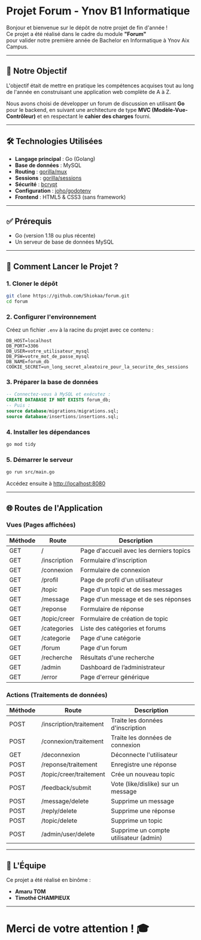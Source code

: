 # Projet Forum - Ynov B1 Informatique

  Bonjour et bienvenue sur le dépôt de notre projet de fin d'année !<br/>
  Ce projet a été réalisé dans le cadre du module <strong>"Forum"</strong><br/>
  pour valider notre première année de Bachelor en Informatique à Ynov Aix Campus.

---

## 🎯 Notre Objectif

L'objectif était de mettre en pratique les compétences acquises tout au long de l'année en construisant une application web complète de A à Z.

Nous avons choisi de développer un forum de discussion en utilisant **Go** pour le backend, en suivant une architecture de type **MVC (Modèle-Vue-Contrôleur)** et en respectant le **cahier des charges** fourni.

---

## 🛠️ Technologies Utilisées

- **Langage principal** : Go (Golang)  
- **Base de données** : MySQL  
- **Routing** : [gorilla/mux](https://github.com/gorilla/mux)  
- **Sessions** : [gorilla/sessions](https://github.com/gorilla/sessions)  
- **Sécurité** : [bcrypt](https://pkg.go.dev/golang.org/x/crypto/bcrypt)  
- **Configuration** : [joho/godotenv](https://github.com/joho/godotenv)  
- **Frontend** : HTML5 & CSS3 (sans framework)  

---

## ✅ Prérequis

- Go (version 1.18 ou plus récente)  
- Un serveur de base de données MySQL  

---

## 🚀 Comment Lancer le Projet ?

### 1. Cloner le dépôt

```bash
git clone https://github.com/Shiokaa/forum.git
cd forum
```

### 2. Configurer l'environnement

Créez un fichier `.env` à la racine du projet avec ce contenu :

```env
DB_HOST=localhost
DB_PORT=3306
DB_USER=votre_utilisateur_mysql
DB_PSW=votre_mot_de_passe_mysql
DB_NAME=forum_db
COOKIE_SECRET=un_long_secret_aleatoire_pour_la_securite_des_sessions
```

### 3. Préparer la base de données

```sql
-- Connectez-vous à MySQL et exécutez :
CREATE DATABASE IF NOT EXISTS forum_db;
-- Puis :
source database/migrations/migrations.sql;
source database/insertions/insertions.sql;
```

### 4. Installer les dépendances

```bash
go mod tidy
```

### 5. Démarrer le serveur

```bash
go run src/main.go
```

Accédez ensuite à [http://localhost:8080](http://localhost:8080)

---

## 🌐 Routes de l'Application

### Vues (Pages affichées)

| Méthode | Route               | Description                                      |
|---------|--------------------|--------------------------------------------------|
| GET     | /                  | Page d'accueil avec les derniers topics         |
| GET     | /inscription       | Formulaire d'inscription                        |
| GET     | /connexion         | Formulaire de connexion                         |
| GET     | /profil            | Page de profil d'un utilisateur                 |
| GET     | /topic             | Page d'un topic et de ses messages              |
| GET     | /message           | Page d'un message et de ses réponses            |
| GET     | /reponse           | Formulaire de réponse                           |
| GET     | /topic/creer       | Formulaire de création de topic                 |
| GET     | /categories        | Liste des catégories et forums                  |
| GET     | /categorie         | Page d'une catégorie                            |
| GET     | /forum             | Page d'un forum                                 |
| GET     | /recherche         | Résultats d'une recherche                       |
| GET     | /admin             | Dashboard de l’administrateur                   |
| GET     | /error             | Page d'erreur générique                         |

### Actions (Traitements de données)

| Méthode | Route                        | Description                                      |
|---------|-----------------------------|--------------------------------------------------|
| POST    | /inscription/traitement     | Traite les données d'inscription                |
| POST    | /connexion/traitement       | Traite les données de connexion                 |
| GET     | /deconnexion                | Déconnecte l'utilisateur                        |
| POST    | /reponse/traitement         | Enregistre une réponse                          |
| POST    | /topic/creer/traitement     | Crée un nouveau topic                           |
| POST    | /feedback/submit            | Vote (like/dislike) sur un message              |
| POST    | /message/delete             | Supprime un message                             |
| POST    | /reply/delete               | Supprime une réponse                            |
| POST    | /topic/delete               | Supprime un topic                               |
| POST    | /admin/user/delete          | Supprime un compte utilisateur (admin)          |

---

## 👥 L'Équipe

Ce projet a été réalisé en binôme :

- **Amaru TOM**
- **Timothé CHAMPIEUX**

---

# Merci de votre attention ! 🎓
